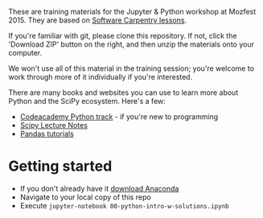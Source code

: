 These are training materials for the Jupyter & Python workshop at Mozfest 2015.
They are based on [Software Carpentry lessons](http://software-carpentry.org/lessons.html).

If you're familiar with git, please clone this repository. If not, click the
'Download ZIP' button on the right, and then unzip the materials onto your
computer.

We won't use all of this material in the training session; you're welcome to
work through more of it individually if you're interested.

There are many books and websites you can use to learn more about Python and the
SciPy ecosystem. Here's a few:

- [Codeacademy Python track](https://www.codecademy.com/learn/python) - if you're new to programming
- [Scipy Lecture Notes](http://www.scipy-lectures.org/)
- [Pandas tutorials](http://pandas.pydata.org/pandas-docs/stable/tutorials.html)

# Getting started
- If you don't already have it [download Anaconda](https://www.continuum.io/downloads)
- Navigate to your local copy of this repo
- Execute `jupyter-notebook 00-python-intro-w-solutions.ipynb`
